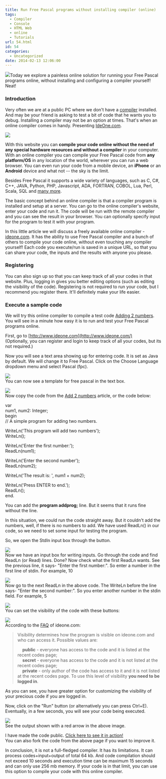 ```yaml
---
title: Run Free Pascal programs without installing compiler (online)
tags:
  - Compiler
  - Console
  - HTML Web
  - online
  - Tutorials
url: 54.html
id: 54
categories:
  - Uncategorized
date: 2014-02-13 12:06:00
---
```


![](http://4.bp.blogspot.com/-CztlK8qlN6g/Uvy0tvnJ_sI/AAAAAAAABcs/k_JAFWoxqIs/s1600/fpc-compiler-online.jpg)Today we explore a painless online solution for running your Free Pascal programs online, without installing and configuring a compiler yourself! Neat!  
  
  

### Introduction

  
Very often we are at a public PC where we don't have a [compiler](http://en.wikipedia.org/wiki/Compiler) installed. And may be your friend is asking to test a bit of code that he wants you to debug. Installing a compiler may not be an option at times. That's when an online compiler comes in handy. Presenting [IdeOne.com](http://ideone.com/).  
  
![](http://1.bp.blogspot.com/-y2jX0HV1iKQ/UvyjiIfVgyI/AAAAAAAABbU/Tf62SO2ItsA/s1600/ideone-online-compiler-for-fpc.gif)  
  
With this website you can **compile your code online without the need of any special hardware resources and without a compiler** in your computer. With an online compiler you can compile your Free Pascal code from **any platform/OS** in any location of the world, wherever you can run a web browser. You can even run your code from a mobile device, an **iPhone** or an **Android** device and what not -- the sky is the limit.  
  
Besides Free Pascal it supports a wide variety of languages, such as C, C#, C++, JAVA, Python, PHP, Javascript, ADA, FORTRAN, COBOL, Lua, Perl, Scala, SQL and [many more](http://ideone.com/faq).  
  
The basic concept behind an online compiler is that a compiler program is installed and setup at a server. You can go to the online compiler's website, enter your code and run it. The code will be run with the remote compiler and you can see the result in your browser. You can optionally specify input for the program to test it with your program.  
  
In this little article we will discuss a freely available online compiler - [ideone.com](http://ideone.com/). It has the ability to use Free Pascal compiler and a bunch of others to compile your code online, without even touching any compiler yourself! Each code you execute/run is saved in a unique URL, so that you can share your code, the inputs and the results with anyone you please.  
  

### Registering

  
You can also sign up so that you can keep track of all your codes in that website. Plus, logging in gives you better editing options (such as editing the visibility of the code). Registering is not required to run your code, but I recommend you register there. It'll definitely make your life easier.  
  
  
  

### Execute a sample code

  
We will try this online compiler to compile a test code [Adding 2 numbers](http://lazplanet.blogspot.com/2013/03/how-to-add-two-numbers.html). You will see in a minute how easy it is to run and test your Free Pascal programs online.  
  
First, go to [http://www.ideone.com](http://www.ideone.com/)  
(Optionally, you can register and login to keep track of all your codes, but its not required.)  
  
Now you will see a text area showing up for entering code. It is set as Java by default. We will change it to Free Pascal. Click on the Choose Language dropdown menu and select Pascal (fpc).  
  
![](http://2.bp.blogspot.com/-SR5GElzVXz0/UvyojEfQNQI/AAAAAAAABbk/zLNh8ughRX4/s1600/how-to-run-free-pascal-online-1.gif)  
You can now see a template for free pascal in the text box.  
  
![](http://1.bp.blogspot.com/-3Mr8zRIgIJQ/UvypWGtg6EI/AAAAAAAABbs/AKjcYBCwoFs/s1600/how-to-run-free-pascal-online-2.gif)  
Now copy the code from the [Add 2 numbers](http://lazplanet.blogspot.com/2013/03/how-to-add-two-numbers.html) article, or the code below:  
  

var  
  num1, num2: Integer;  
begin  
  // A simple program for adding two numbers.  
   
  WriteLn('This program will add two numbers');  
  WriteLn();  
   
  WriteLn('Enter the first number:');  
  ReadLn(num1);  
   
  WriteLn('Enter the second number');  
  ReadLn(num2);  
   
  WriteLn('The result is: ', num1 + num2);  
   
  WriteLn('Press ENTER to end.');  
  ReadLn();  
end.  

  
You can add the **program addprog;** line. But it seems that it runs fine without the line.  
  
In this situation, we could run the code straight away. But it couldn't add the numbers, well, if there is no numbers to add. We have used ReadLn() in our code, so we need to set some input for testing the program.  
  
So, we open the StdIn input box through the button.  
  
![](http://1.bp.blogspot.com/-dTYRKjpqUo8/Uvyr5HXnkDI/AAAAAAAABb4/astJqUmVdrs/s1600/how-to-run-free-pascal-online-3.gif)  
Now we have an input box for writing inputs. Go through the code and find ReadLn (or Read) lines. Done? Now check what the first ReadLn wants. See the previous line, it says- "Enter the first number:". So enter a number in the first line of stdin. For example, 10  
  
![](http://4.bp.blogspot.com/-ywkCTGG_eQI/UvytSoUrHgI/AAAAAAAABcE/FB8Jeg7UVW8/s1600/how-to-run-free-pascal-online-4.gif)  
Now go to the next ReadLn in the above code. The WriteLn before the line says- "Enter the second number:". So you enter another number in the stdin field. For example, 5  
  
![](http://2.bp.blogspot.com/-PzMueA7F1DA/UvyuhpVILXI/AAAAAAAABcM/fnyfhpCsdJU/s1600/how-to-run-free-pascal-online-5.gif)  
You can set the visibility of the code with these buttons:  
  
![](http://2.bp.blogspot.com/-8HsTDAqYVsc/Uvyu9R__ApI/AAAAAAAABcU/YU0U9MWUuU0/s1600/how-to-run-free-pascal-online-6.gif)  
According to the [FAQ](http://ideone.com/faq) of ideone.com:  

> Visibility determines how the program is visible on ideone.com and who can access it. Possible values are:  
>   
>     **public** \- everyone has access to the code and it is listed at the recent codes page;  
>     **secret** \- everyone has access to the code and it is not listed at the recent codes page;  
>     **private** \- only author of the code has access to it and it is not listed at the recent codes page. To use this level of visibility **you need to be logged in**.

As you can see, you have greater option for customizing the visibility of your precious code if you are logged in.  
  
Now, click on the "Run" button (or alternatively you can press Ctrl+E). Eventually, in a few seconds, you will see your code being executed.  
  
![](http://2.bp.blogspot.com/-wSLHhdYdsN0/Uvyw5IB83nI/AAAAAAAABcg/t5P0Rwr-4vE/s1600/how-to-run-free-pascal-online-8.gif)  
See the output shown with a red arrow in the above image.  
  
I have made the code public. [Click here to see it in action!](http://ideone.com/04UpJs)  
You can also fork the code from the above page if you want to improve it.  
  
In conclusion, it is not a full-fledged compiler. It has its limitations. It can process codes+input+output of total 64 kb. And code compilation should not exceed 10 seconds and execution time can be maximum 15 seconds and can only use 256 mb memory. If your code is in that limit, you can use this option to compile your code with this online compiler.